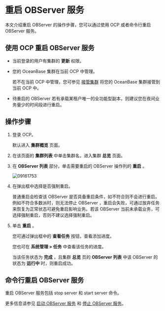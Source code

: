 重启 OBServer 服务
===================================

本文介绍重启 OBServer 的操作步骤，您可以通过使用 OCP 或者命令行重启 OBServer 服务。

使用 OCP 重启 OBServer 服务
------------------------------------------

* 当前登录的用户有集群的 **更新** 权限。

* 您的 OceanBase 集群在当前 OCP 中管理。

  若不在当前 OCP 中管理，您可参见 [接管集群](https://www.oceanbase.com/docs/oceanbase-cloud-platform/oceanbase-cloud-platform/V3.2.3/unbxgr) 将您的 OceanBase 集群接管到当前 OCP 中。
  
* 待重启的 OBServer 若有承载某租户唯一的全功能型副本，则建议您在夜间业务量少的时间段进行重启。

操作步骤
-------------------------

1. 登录 OCP。

   默认进入 **集群概览** 页面。

2. 在该页面的 **集群列表** 中单击集群名，进入集群 **总览** 页面。

3. 在 **OBServer 列表** 部分，单击需要重启的 OBServer 操作列的 **重启** 。

   ![09161753](http://icms-x-dita.oss-cn-zhangjiakou.aliyuncs.com/xdita-output/zh-CN/task14977521/images/p327394.png?Expires=7258146975&OSSAccessKeyId=LTAIJfoPL6wmrirR&Signature=yX2NHyw0jOSliapBJdIcgAs0cLA%3D)

4. 在弹出框中选择是否强制重启。

   普通重启会检查该 OBServer 是否具备重启条件，如不符合则不会进行重启。例如不符合多数派时，则无法停止 OBServer ，重启会失败，可通过放弃任务来恢复为正常状态可避免重启影响业务。若该 OBServer 当前未承载业务，可选择强制重启，否则不建议选择强制重启。

5. 单击 **重启** 。

   您可通过弹出框中的 **查看任务** 按钮，查看添加进度。

   您也可在 **系统管理 \> 任务** 中查看该任务的进度。

   当该任务状态为 **完成** ，且集群 **总览** 页的 **OBServer 列表** 中该 OBServer 的状态为 **运行中** 时，则重启成功。

命令行重启 OBServer 服务
--------------------------------------

重启 OBServer 服务包括 stop server 和 start server 命令。

更多信息请参见 [启动 OBServer 服务](../1.service-related/1.start-the-OBServer-service.md) 和 [停止 OBServer 服务](../1.service-related/2.stop-the-OBServer-service.md)。
